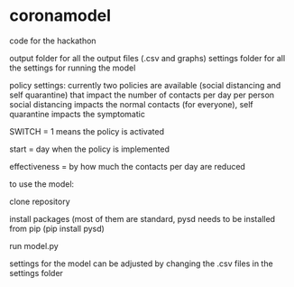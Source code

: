 # coronamodel
code for the hackathon

output folder for all the output files (.csv and graphs)
settings folder for all the settings for running the model

policy settings:
currently two policies are available (social distancing and self quarantine) that impact the number of contacts per day per person
social distancing impacts the normal contacts (for everyone), self quarantine impacts the symptomatic

SWITCH = 1 means the policy is activated

start = day when the policy is implemented

effectiveness = by how much the contacts per day are reduced

to use the model:

clone repository

install packages (most of them are standard, pysd needs to be installed from pip (pip install pysd)

run model.py

settings for the model can be adjusted by changing the .csv files in the settings folder
